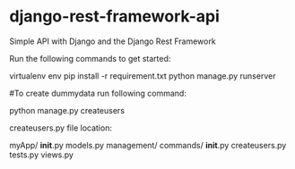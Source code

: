 # django-rest-framework-api
 Simple API with Django and the Django Rest Framework
 
 Run the following commands to get started:

 virtualenv env
 pip install -r requirement.txt
 python manage.py runserver


#To create dummydata run following command:

 python manage.py createusers
 
 
 createusers.py file location:
 
 myApp/
    __init__.py
    models.py
    management/
        commands/
            __init__.py
            createusers.py
    tests.py
    views.py

